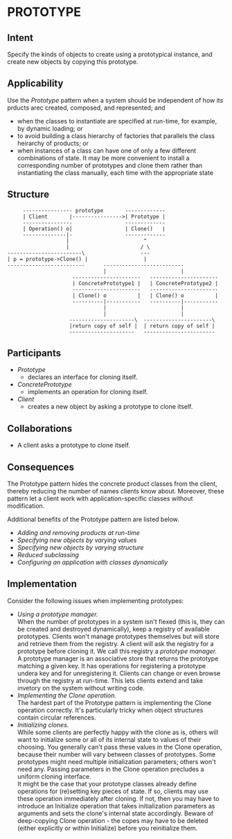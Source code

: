 PROTOTYPE
==============

Intent
------

Specify the kinds of objects to create using a prototypical instance,
and create new objects by copying this prototype.        


Applicability
-------------

Use the *Prototype* pattern when a system should be independent of
how its prducts arec created, composed, and represented; and
- when the classes to instantiate are specified at run-time, for
  example, by dynamic loading; or
- to avoid building a class hierarchy of factories that parallels
  the class heirarchy of products; or
- when instances of a class can have one of only a few different 
  combinations of state. It may be more convenient to install 
  a corresponding number of prototypes and clone them rather
  than instantiating the class manually, each time with the
  appropriate state


Structure
---------

```
     ---------------- prototype       -------------
     | Client       |---------------->| Prototype |
     ----------------                 -------------
     | Operation() o|                 | Clone()   |
     --------------|-                 -------------
                   |                        ^
                   |                       / \
------------------------\                  ---
| p = prototype->Clone() |                  |
-------------------------      --------------------------
                               |                        |
                     ----------------------   ----------------------
                     | ConcretePrototype1 |   | ConcretePrototype2 |
                     ----------------------   ----------------------
                     | Clone() o          |   | Clone() o          |
                     ----------|-----------   ----------|-----------
                               |                        |
                               |                        |
                    ---------------------\  ----------------------\
                    |return copy of self |  | return copy of self |
                    ---------------------   -----------------------
```

Participants
------------

- *Prototype*
    * declares an interface for cloning itself.
- *ConcretePrototype*
    * implements an operation for cloning itself.
- *Client*
    * creates a new object by asking a prototype to clone itself.


Collaborations
--------------

- A client asks a prototype to clone itself.


Consequences
------------

The Prototype pattern hides the concrete product classes from the 
client, thereby reducing the number of names clients know about.
Moreover, these pattern let a client work with application-specific
classes without modification.

Additional benefits of the Prototype pattern are listed below.
- *Adding and removing products at run-time*
- *Specifying new objects by varying values*
- *Specifying new objects by varying structure*
- *Reduced subclassing*
- *Configuring an application with classes dynamically*


Implementation
--------------

Consider the following issues when implementing prototypes:
- *Using a prototype manager.*  
  When the number of prototypes in a system isn't fiexed (this is,
  they can be created and destroyed dynamically), keep a registry of
  available prototypes. Clients won't manage prototypes themselves
  but will store and retrieve them from the registry. A client 
  will ask the registry for a prototype before cloning it. We call
  this registry a *prototype manager.*  
  A prototype manager is an associative store that returns the
  prototype matching a given key. It has operations for registering
  a prototype undera key and for unregistering it. Clients can
  change or even browse through the registry at run-time. This lets
  clients extend and take invetory on the system without writing code.
- *Implementing the Clone operation.*  
  The hardest part of the Prototype pattern is implementing the
  Clone operation correctly. It's particularly tricky when object
  structures contain circular references.
- *Initializing clones.*  
  While some clients are perfectly happy with the clone as is, others
  will want to initialize some or all of its internal state to values
  of their choosing. You generally can't pass these values in the
  Clone operation, because their number will vary between classes 
  of prototypes. Some prototypes might need multiple initialization
  parameters; others won't need any. Passing parameters in the Clone
  operation precludes a uniform cloning interface.  
  It might be the case that your prototype classes already define
  operations for (re)setting key pieces of state. If so, clients may
  use these operation immediately after cloning. If not, then you 
  may have to introduce an Initialize operation that takes 
  initialization parameters as arguments and sets the clone's 
  internal state accordingly. Beware of deep-copying Clone
  operation - the copes may have to be deleted (either explicitly
  or within Initialize) before you reinitialize them.



